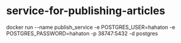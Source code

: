 # service-for-publishing-articles
docker run --name publish_service -e POSTGRES_USER=hahaton -e POSTGRES_PASSWORD=hahaton -p 38747:5432 -d postgres